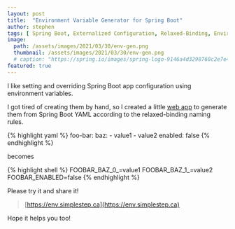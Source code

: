 ```yaml
---
layout: post
title:  "Environment Variable Generator for Spring Boot"
author: stephen
tags: [ Spring Boot, Externalized Configuration, Relaxed-Binding, Environement Variables, Kubernetes ]
image: 
  path: /assets/images/2021/03/30/env-gen.png
  thumbnail: /assets/images/2021/03/30/env-gen.png
  # caption: "https://spring.io/images/spring-logo-9146a4d3298760c2e7e49595184e1975.svg"
featured: true
---
```


I like setting and overriding Spring Boot app configuration using environment variables.

I got tired of creating them by hand, so I created a little [web app](https://env.simplestep.ca) to generate them from Spring Boot YAML according to the relaxed-binding naming rules.

{% highlight yaml %}
foo-bar:
  baz:
    - value1
    - value2
  enabled: false
{% endhighlight %}

becomes

{% highlight shell %}
FOOBAR_BAZ_0_=value1
FOOBAR_BAZ_1_=value2
FOOBAR_ENABLED=false
{% endhighlight %}

Please try it and share it!

> [https://env.simplestep.ca](https://env.simplestep.ca)

Hope it helps you too!